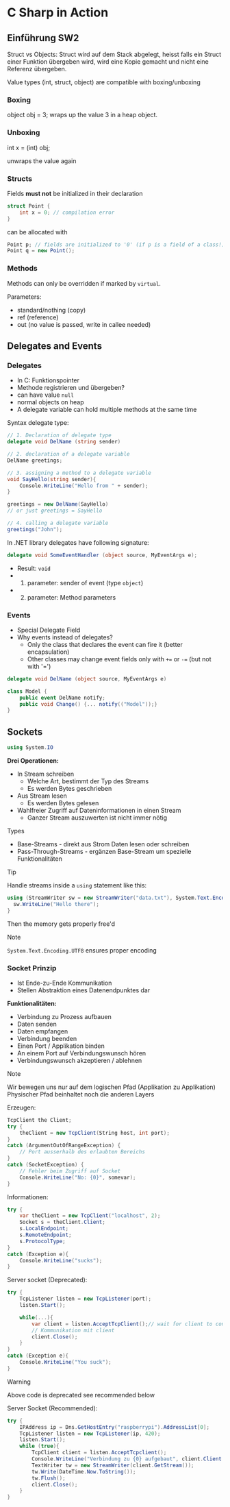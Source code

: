 # C Sharp in Action

## Einführung SW2

Struct vs Objects:
Struct wird auf dem Stack abgelegt, heisst falls ein Struct einer Funktion übergeben wird, wird eine Kopie gemacht und nicht eine Referenz übergeben.

Value types (int, struct, object) are compatible with boxing/unboxing

### Boxing

object obj = 3;
wraps up the value 3 in a heap object.


### Unboxing

int x = (int) obj;

unwraps the value again


### Structs

Fields **must not** be initialized in their declaration

```cs
struct Point {
	int x = 0; // compilation error
}
```

can be allocated with
```cs
Point p; // fields are initialized to '0' (if p is a field of a class!)
Point q = new Point();
```


### Methods

Methods can only be overridden if marked by `virtual`.

Parameters:
- standard/nothing (copy)
- ref (reference)
- out (no value is passed, write in callee needed)




## Delegates and Events

### Delegates

- In C: Funktionspointer
- Methode registrieren und übergeben?
- can have value `null`
- normal objects on heap
- A delegate variable can hold multiple methods at the same time


Syntax delegate type:
```cs
// 1. Declaration of delegate type
delegate void DelName (string sender)

// 2. declaration of a delegate variable 
DelName greetings;

// 3. assigning a method to a delegate variable
void SayHello(string sender){
	Console.WriteLine("Hello from " + sender);
}

greetings = new DelName(SayHello) 
// or just greetings = SayHello

// 4. calling a delegate variable
greetings("John");

```


In .NET library delegates have following signature:
```cs
delegate void SomeEventHandler (object source, MyEventArgs e);
```

- Result:  `void`
- 1. parameter: sender of event (type `object`)
- 2. parameter: Method parameters

### Events

- Special Delegate Field
- Why events instead of delegates?
	- Only the class that declares the event can fire it (better encapsulation)
	- Other classes may change event fields only with `+=` or `-=` (but not with '=')



```cs
delegate void DelName (object source, MyEventArgs e)

class Model {
	public event DelName notify;
	public void Change() {... notify(("Model"));}
}
```


## Sockets

```c#
using System.IO
```


**Drei Operationen:**
- In Stream schreiben
	- Welche Art, bestimmt der Typ des Streams
	- Es werden Bytes geschrieben
- Aus Stream lesen
	- Es werden Bytes gelesen
- Wahlfreier Zugriff auf Dateninformationen in einen Stream
	- Ganzer Stream auszuwerten ist nicht immer nötig


Types
- Base-Streams - direkt aus Strom Daten lesen oder schreiben
- Pass-Through-Streams - ergänzen Base-Stream um spezielle Funktionalitäten


>[!tip]
>Handle streams inside a `using` statement like this:
>```csharp
>using (StreamWriter sw = new StreamWriter("data.txt"), System.Text.Encoding.UTF8){
>	sw.WriteLine("Hello there");
>}
>```
>Then the memory gets properly free'd

>[!note]
>`System.Text.Encoding.UTF8` ensures proper encoding



### Socket Prinzip

- Ist Ende-zu-Ende Kommunikation
- Stellen Abstraktion eines Datenendpunktes dar


**Funktionalitäten:**
- Verbindung zu Prozess aufbauen
- Daten senden
- Daten empfangen
- Verbindung beenden
- Einen Port / Applikation binden
- An einem Port auf Verbindungswunsch hören
- Verbindungswunsch akzeptieren / ablehnen


>[!note]
>Wir bewegen uns nur auf dem logischen Pfad (Applikation zu Applikation)
>Physischer Pfad beinhaltet noch die anderen Layers


Erzeugen:
```csharp
TcpClient the Client;
try {
	theClient = new TcpClient(String host, int port);
}
catch (ArgumentOutOfRangeException) {
	// Port ausserhalb des erlaubten Bereichs
}
catch (SocketException) {
	// Fehler beim Zugriff auf Socket
    Console.WriteLine("No: {0}", somevar);
}
```


Informationen:

```csharp
try {
	var theClient = new TcpClient("localhost", 2);
	Socket s = theClient.Client;
	s.LocalEndpoint;
	s.RemoteEndpoint;
	s.ProtocolType;
}
catch (Exception e){
	Console.WriteLine("sucks");
}
```


Server socket (Deprecated):
```csharp
try {
	TcpListener listen = new TcpListener(port);
	listen.Start();

	while(...){
		var client = listen.AcceptTcpClient();// wait for client to connect
		// Kommunikation mit client
		client.Close();
	}
}
catch (Exception e){
	Console.WriteLine("You suck");
}
```

>[!warning]
>Above code is deprecated see recommended below


Server Socket (Recommended):
```csharp
try {
	IPAddress ip = Dns.GetHostEntry("raspberrypi").AddressList[0];
	TcpListener listen = new TcpListener(ip, 420);
	listen.Start();
	while (true){
		TcpClient client = listen.AcceptTcpclient();
		Console.WriteLine("Verbindung zu {0} aufgebaut", client.Client.RemoteEndPoint);
		TextWriter tw = new StreamWriter(client.GetStream());
		tw.Write(DateTime.Now.ToString());
		tw.Flush();
		client.Close();
	}
}
```

